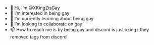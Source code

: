 - 👋 Hi, I’m @XKingZisGay
- 👀 I’m interested in being gay 
- 🌱 I’m currently learning about being gay
- 💞️ I’m looking to collaborate on gay 
- 📫 How to reach me is by being gay and discord is just xkingz they removed tags from discord

<!---
XKingZisGay/XKingZisGay is a ✨ special ✨ repository because its `README.md` (this file) appears on your GitHub profile.
You can click the Preview link to take a look at your changes.
--->

